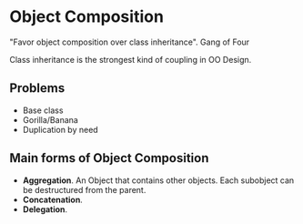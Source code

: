 # Object Composition

"Favor object composition over class inheritance". Gang of Four

Class inheritance is the strongest kind of coupling in OO Design.

## Problems
- Base class
- Gorilla/Banana
- Duplication by need

## Main forms of Object Composition
- **Aggregation**. An Object that contains other objects. Each subobject can be destructured from the parent. 
- **Concatenation**.
- **Delegation**.

